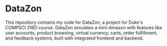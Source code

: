# DataZon
This repository contains my code for DataZon, a project for Duke's COMPSCI 316D course. DataZon simulates a mini-Amazon with features like user accounts, product browsing, virtual currency, carts, order fulfillment, and feedback systems, built with integrated frontend and backend.
